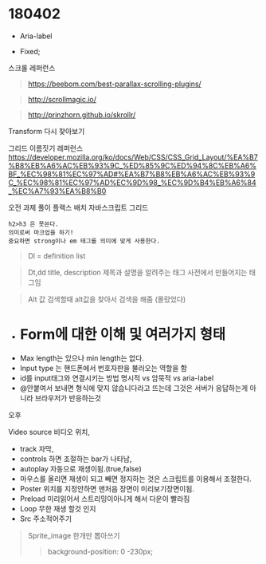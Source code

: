 180402
===
* Aria-label

- Fixed;

스크롤 레퍼런스 
>https://beebom.com/best-parallax-scrolling-plugins/

> http://scrollmagic.io/

> http://prinzhorn.github.io/skrollr/


Transform 다시 찾아보기

그리드 이름짓기 레퍼런스
https://developer.mozilla.org/ko/docs/Web/CSS/CSS_Grid_Layout/%EA%B7%B8%EB%A6%AC%EB%93%9C_%ED%85%9C%ED%94%8C%EB%A6%BF_%EC%98%81%EC%97%AD#%EA%B7%B8%EB%A6%AC%EB%93%9C_%EC%98%81%EC%97%AD%EC%9D%98_%EC%9D%B4%EB%A6%84_%EC%A7%93%EA%B8%B0

오전 과제 풀이 플랙스 배치 자바스크립트 그리드


```
h2>h3 은 못쓴다.
의미로써 마크업을 하기!
중요하면 strong이나 em 태그를 의미에 맞게 사용한다.
```


> Dl =  definition list

> Dt,dd title, description 제목과 설명을 알려주는 태그 사전에서 만들어지는 태그임

> Alt 값 검색할때 alt값을 찾아서 검색을 해줌 (몰랐었다)

* # Form에 대한 이해 및 여러가지 형태
- Max length는 있으나 min length는 없다.
- Input type 는 핸드폰에서 번호자판을 불러오는 역할을 함
- id를 input태그와 연결시키는 방법 
		명시적 vs 암묵적 vs aria-label
- @안붙여서 보내면 형식에 맞지 않습니다라고 뜨는데 그것은 서버가 응답하는게 아니라 브라우저가 반응하는것


오후 

Video source 비디오 위치, 
- track 자막, 
- controls 하면 조절하는 bar가 나타남, 
- autoplay 자동으로 재생이됨.(true,false) 
- 마우스를 올리면 재생이 되고 빼면 정지하는 것은 스크립트를 이용해서 조절한다. 
- Poster 위치를 지정안하면 맨처음 장면이 미리보기장면이됨.
- Preload 미리읽어서 스트리밍이아니게 해서 다운이 빨라짐
- Loop 무한 재생 할것 인지
- Src 주소적어주기

> Sprite_image 한개만 뽑아쓰기
>>background-position: 0 -230px;
